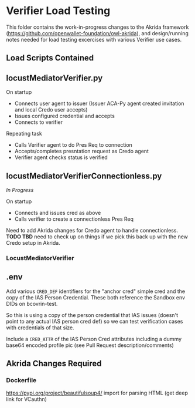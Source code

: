 # Verifier Load Testing

This folder contains the work-in-progress changes to the Akrida framework (https://github.com/openwallet-foundation/owl-akrida), and design/running notes needed for load testing excercises with various Verifier use cases.

## Load Scripts Contained

## locustMediatorVerifier.py
On startup 
- Connects user agent to issuer (Issuer ACA-Py agent created invitation and local Credo user accepts)
- Issues configured credential and accepts
- Connects to verifier

Repeating task 
- Calls Verifier agent to do Pres Req to connection
- Accepts/completes presntation request as Credo agent
- Verifier agent checks status is verified


## locustMediatorVerifierConnectionless.py
*In Progress*

On startup 
- Connects and issues cred as above
- Calls verifier to create a connectionless Pres Req

Need to add Akrida changes for Credo agent to handle connectionless. 
**TODO TBD** need to check up on things if we pick this back up with the new Credo setup in Akrida.


### LocustMediatorVerifier

## .env
Add various `CRED_DEF` identifiers for the "anchor cred" simple cred and the copy of the IAS Person Credential.
These both reference the Sandbox env DIDs on bcovrin-test.

So this is using a copy of the person credential that IAS issues (doesn't point to any actual IAS person cred def) so we can test verification cases with credentials of that size.

Include a `CRED_ATTR` of the IAS Person Cred attributes including a dummy base64 encoded profile pic (see Pull Request description/comments)

## Akrida Changes Required


### Dockerfile
https://pypi.org/project/beautifulsoup4/ import for parsing HTML (get deep link for VCauthn)
